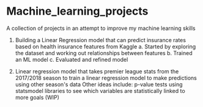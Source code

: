 # Machine_learning_projects
A collection of projects in an attempt to improve my machine learning skills
1. Building a Linear Regression model that can predict insurance rates based on health insurance features from Kaggle
   a. Started by exploring the dataset and working out relationships between features
   b. Trained an ML model
   c. Evaluated and refined model

3. Linear regression model that takes premier league stats from the 2017/2018 season to train a linear regression model to make predictions using other season's data 
Other ideas include: p-value tests using statsmodel libraries to see which variables are statistically linked to more goals (WIP)

